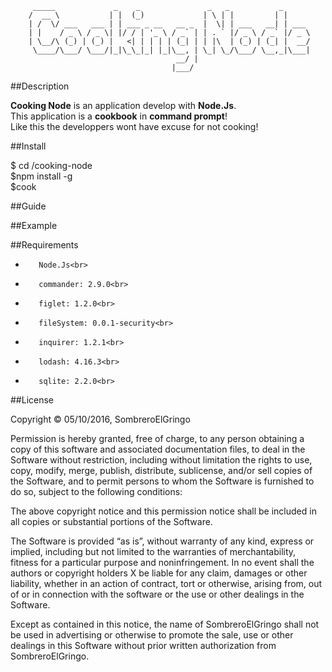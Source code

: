 

         _____             _    _               _   _           _      
        /  __ \           | |  (_)             | \ | |         | |     
        | /  \/ ___   ___ | | ___ _ __   __ _  |  \| | ___   __| | ___ 
        | |    / _ \ / _ \| |/ / | '_ \ / _` | | . ` |/ _ \ / _` |/ _ \
        | \__/\ (_) | (_) |   <| | | | | (_| | | |\  | (_) | (_| |  __/
         \____/\___/ \___/|_|\_\_|_| |_|\__, | \_| \_/\___/ \__,_|\___|
                                         __/ |                         
                                        |___/                          


##Description

**Cooking Node** is an application develop with **Node.Js**.<br>
This application is a **cookbook** in **command prompt**!<br> 
Like this the developpers wont have excuse for not cooking!

##Install
 
 $ cd /cooking-node<br>
 $npm install -g<br>
 $cook

##Guide



##Example



##Requirements

*        Node.Js<br>
*        commander: 2.9.0<br>
*        figlet: 1.2.0<br>
*        fileSystem: 0.0.1-security<br>
*        inquirer: 1.2.1<br>
*        lodash: 4.16.3<br>
*        sqlite: 2.2.0<br>


##License

Copyright © 05/10/2016, SombreroElGringo

Permission is hereby granted, free of charge, to any person obtaining a copy of this software and associated documentation files, to deal in the Software without restriction, including without limitation the rights to use, copy, modify, merge, publish, distribute, sublicense, and/or sell copies of the Software, and to permit persons to whom the Software is furnished to do so, subject to the following conditions:

The above copyright notice and this permission notice shall be included in all copies or substantial portions of the Software.

The Software is provided “as is”, without warranty of any kind, express or implied, including but not limited to the warranties of merchantability, fitness for a particular purpose and noninfringement. In no event shall the authors or copyright holders X be liable for any claim, damages or other liability, whether in an action of contract, tort or otherwise, arising from, out of or in connection with the software or the use or other dealings in the Software.

Except as contained in this notice, the name of SombreroElGringo shall not be used in advertising or otherwise to promote the sale, use or other dealings in this Software without prior written authorization from SombreroElGringo.
